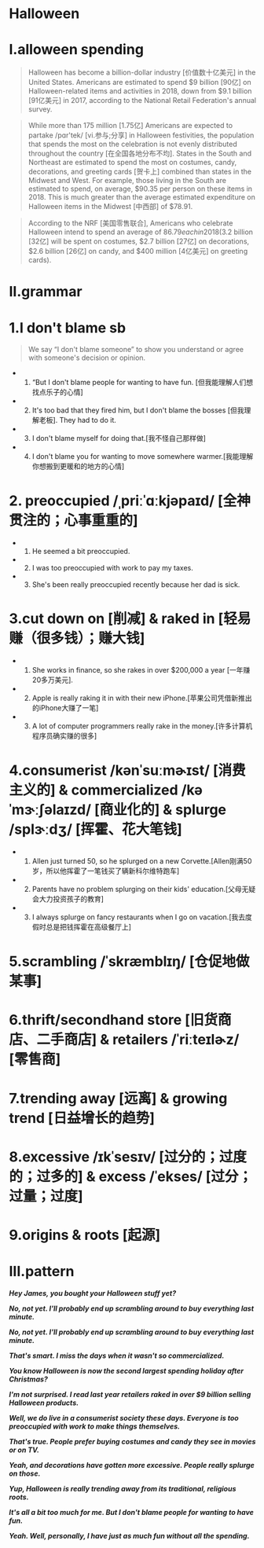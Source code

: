 # Halloween
# I.alloween spending
> Halloween has become a billion-dollar industry [价值数十亿美元] in the United States. Americans are estimated to spend $9 billion [90亿] on Halloween-related items and activities in 2018, down from $9.1 billion [91亿美元] in 2017, according to the National Retail Federation's annual survey.

> While more than 175 million [1.75亿] Americans are expected to partake /pɑr'tek/ [vi.参与;分享] in Halloween festivities, the population that spends the most on the celebration is not evenly distributed throughout the country [在全国各地分布不均]. States in the South and Northeast are estimated to spend the most on costumes, candy, decorations, and greeting cards [贺卡上] combined than states in the Midwest and West. For example, those living in the South are estimated to spend, on average, $90.35 per person on these items in 2018. This is much greater than the average estimated expenditure on Halloween items in the Midwest [中西部] of $78.91.

> According to the NRF [美国零售联合], Americans who celebrate Halloween intend to spend an average of $86.79 each in 2018 ($3.2 billion [32亿] will be spent on costumes, $2.7 billion [27亿] on decorations, $2.6 billion [26亿] on candy, and $400 million [4亿美元] on greeting cards).

# II.grammar
# 1.I don't blame sb
> We say “I don't blame someone” to show you understand or agree with someone's decision or opinion.

- 1. “But I don't blame people for wanting to have fun. [但我能理解人们想找点乐子的心情]

- 2. It's too bad that they fired him, but I don't blame the bosses [但我理解老板]. They had to do it.

- 3. I don't blame myself for doing that.[我不怪自己那样做]

- 4. I don't blame you for wanting to move somewhere warmer.[我能理解你想搬到更暖和的地方的心情]

# 2. preoccupied /ˌpriːˈɑːkjəpaɪd/ [全神贯注的；心事重重的]
- 1. He seemed a bit preoccupied.

- 2. I was too preoccupied with work to pay my taxes.

- 3. She's been really preoccupied recently because her dad is sick.

# 3.cut down on [削减] & raked in [轻易赚（很多钱）；赚大钱]
- 1. She works in finance, so she rakes in over $200,000 a year [一年赚20多万美元].

- 2. Apple is really raking it in with their new iPhone.[苹果公司凭借新推出的iPhone大赚了一笔]

- 3. A lot of computer programmers really rake in the money.[许多计算机程序员确实赚的很多]

# 4.consumerist /kənˈsuːmɚɪst/ [消费主义的] & commercialized /kəˈmɝːʃəlaɪzd/ [商业化的] & splurge /splɝːdʒ/ [挥霍、花大笔钱]
- 1. Allen just turned 50, so he splurged on a new Corvette.[Allen刚满50岁，所以他挥霍了一笔钱买了辆新科尔维特跑车]

- 2. Parents have no problem splurging on their kids' education.[父母无疑会大力投资孩子的教育]

- 3. I always splurge on fancy restaurants when I go on vacation.[我去度假时总是把钱挥霍在高级餐厅上]

# 5.scrambling /ˈskræmblɪŋ/ [仓促地做某事]

# 6.thrift/secondhand  store [旧货商店、二手商店] & retailers /ˈriːteɪlɚz/ [零售商] 

# 7.trending away [远离] & growing trend [日益增长的趋势]

# 8.excessive /ɪkˈsesɪv/ [过分的；过度的；过多的] & excess /ˈekses/ [过分；过量；过度]

# 9.origins & roots [起源] 






# III.pattern
***Hey James, you bought your Halloween stuff yet?***

***No, not yet. I'll probably end up scrambling around to buy everything last minute.***

***No, not yet. I'll probably end up scrambling around to buy everything last minute.***

***That's smart. I miss the days when it wasn't so commercialized.***

***You know Halloween is now the second largest spending holiday after Christmas?***

***I'm not surprised. I read last year retailers raked in over $9 billion selling Halloween products.***

***Well, we do live in a consumerist society these days. Everyone is too preoccupied with work to make things themselves.***

***That's true. People prefer buying costumes and candy they see in movies or on TV.***

***Yeah, and decorations have gotten more excessive. People really splurge on those.***

***Yup, Halloween is really trending away from its traditional, religious roots.***

***It's all a bit too much for me. But I don't blame people for wanting to have fun.***

***Yeah. Well, personally, I have just as much fun without all the spending.***






